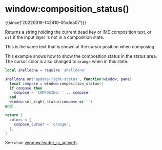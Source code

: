 # window:composition_status()

{{since('20220319-142410-0fcdea07')}}

Returns a string holding the current dead key or IME composition text,
or `nil` if the input layer is not in a composition state.

This is the same text that is shown at the cursor position when composing.

This example shows how to show the composition status in the status area.
The cursor color is also changed to `orange` when in this state.

```lua
local shelldone = require 'shelldone'

shelldone.on('update-right-status', function(window, pane)
  local compose = window:composition_status()
  if compose then
    compose = 'COMPOSING: ' .. compose
  end
  window:set_right_status(compose or '')
end)

return {
  colors = {
    compose_cursor = 'orange',
  },
}
```

See also: [window:leader_is_active()](leader_is_active.md).


